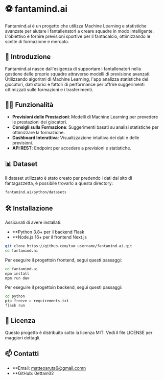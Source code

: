 #  ⚽ fantamind.ai
Fantamind.ai è un progetto che utilizza Machine Learning e statistiche avanzate per aiutare i fantallenatori a creare squadre in modo intelligente. L'obiettivo è fornire previsioni sportive per il fantacalcio, ottimizzando le scelte di formazione e mercato.

## 📌 Introduzione
Fantamind.ai nasce dall'esigenza di supportare i fantallenatori nella gestione delle proprie squadre attraverso modelli di previsione avanzati. Utilizzando algoritmi di Machine Learning, l'app analizza statistiche dei giocatori, dati storici e fattori di performance per offrire suggerimenti ottimizzati sulle formazioni e i trasferimenti.

## 🧑‍💻 Funzionalità
- **Previsioni delle Prestazioni**: Modelli di Machine Learning per prevedere le prestazioni dei giocatori.
- **Consigli sulla Formazione**: Suggerimenti basati su analisi statistiche per ottimizzare la formazione.
- **Dashboard Interattiva**: Visualizzazione intuitiva dei dati e delle previsioni.
- **API REST**: Endpoint per accedere a previsioni e statistiche.

## 📊 Dataset

Il dataset utilizzato è stato creato per predendo i dati dal sito di fantagazzetta, è possibile trovarlo a questa directory:
```bash
fantamind.ai/python/datasets
```

## 🛠️ Installazione
Assicurati di avere installati:

- **Python 3.8+ per il backend Flask
- **Node.js 16+ per il frontend Next.js

```bash
git clone https://github.com/tuo_username/fantamind.ai.git
cd fantamind.ai
```

Per eseguire il progettoin frontend, segui questi passaggi:
```bash
cd fantamind.ai
npm install
npm run dev
```

Per eseguire il progettoin backend, segui questi passaggi:

```bash
cd python
pip freeze > requirements.txt
flask run
```
## 📜 Licenza

Questo progetto è distribuito sotto la licenza MIT. Vedi il file LICENSE per maggiori dettagli.

## 📫 Contatti 
- **Email: matteoaruta6@gmail.comn
- **GitHub: 0ettam02


